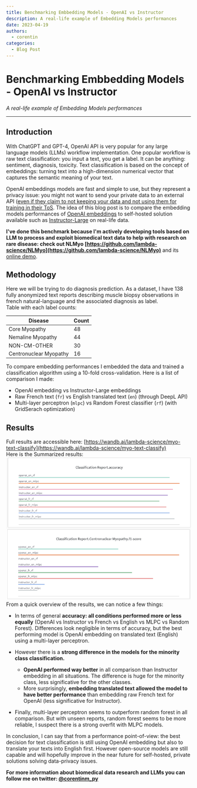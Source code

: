 ```yaml
---
title: Benchmarking Embbedding Models - OpenAI vs Instructor
description: A real-life example of Embedding Models performances
date: 2023-04-19
authors:
  - corentin
categories:
  - Blog Post
---
```


# Benchmarking Embbedding Models - OpenAI vs Instructor

_A real-life example of Embedding Models performances_

<!-- more -->

---

## Introduction

With ChatGPT and GPT-4, OpenAI API is very popular for any large language models (LLMs) workflow implementation. One popular workflow is raw text classification: you input a text, you get a label. It can be anything: sentiment, diagnosis, toxicity. Text classification is based on the concept of embeddings: turning text into a high-dimension numerical vector that captures the semantic meaning of your text.

OpenAI embeddings models are fast and simple to use, but they represent a privacy issue: you might not want to send your private data to an external API ([even if they claim to not keeping your data and not using them for training in their ToS](https://openai.com/policies/api-data-usage-policies). The idea of this blog post is to compare the embedding models performances of [OpenAI embeddings](https://platform.openai.com/docs/guides/embeddings) to self-hosted solution available such as [Instructor-Large](https://huggingface.co/hkunlp/instructor-large) on real-life data.

**I've done this benchmark because I'm actively developing tools based on LLM to process and exploit biomedical text data to help with research on rare disease: check out NLMyo [https://github.com/lambda-science/NLMyo](https://github.com/lambda-science/NLMyo)** and its [online demo](https://lbgi.fr/NLMyo/).

## Methodology

Here we will be trying to do diagnosis prediction. As a dataset, I have 138 fully anonymized text reports describing muscle biopsy observations in french natural-language and the associated diagnosis as label.  
Table with each label counts:

<!-- prettier-ignore -->
| Disease                  | Count |
|--------------------------|-------|
| Core Myopathy            | 48    |
| Nemaline Myopathy        | 44    |
| NON-CM-OTHER             | 30    |
| Centronuclear Myopathy   | 16    |

To compare embedding performances I embedded the data and trained a classification algorithm using a 10-fold cross-validation. Here is a list of comparison I made:

- OpenAI embedding vs Instructor-Large embeddings
- Raw French text (`fr`) vs English translated text (`en`) (through DeepL API)
- Multi-layer perceptron (`mlpc`) vs Random Forest classifier (`rf`) (with GridSerach optimization)

## Results

Full results are accessible here: [https://wandb.ai/lambda-science/myo-text-classify](https://wandb.ai/lambda-science/myo-text-classify)  
Here is the Summarized results:
![Embedding Performance comparison](assets/embedding_comparaison_breakdown.png)  
From a quick overview of the results, we can notice a few things:

- In terms of general **accuracy: all conditions performed more or less equally** (OpenAI vs Instructor vs French vs English vs MLPC vs Random Forest). Differences look negligible in terms of accuracy, but the best performing model is OpenAI embedding on translated text (English) using a multi-layer perceptron.

- However there is a **strong difference in the models for the minority class classification.**

  - **OpenAI performed way better** in all comparison than Instructor embedding in all situations. The difference is huge for the minority class, less significative for the other classes.
  - More surprisingly, **embedding translated text allowed the model to have better performance** than embedding raw French text for OpenAI (less significative for Instructor).

- Finally, multi-layer perceptron seems to outperform random forest in all comparison. But with unseen reports, random forest seems to be more reliable, I suspect there is a strong overfit with MLPC models.

In conclusion, I can say that from a performance point-of-view: the best decision for text classification is still using OpenAI embedding but also to translate your texts into English first. However open-source models are still capable and will hopefully improve in the near future for self-hosted, private solutions solving data-privacy issues.

**For more information about biomedical data research and LLMs you can follow me on twitter: [@corentinm_py](https://twitter.com/corentinm_py)**
